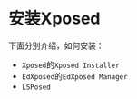 # 安装Xposed

下面分别介绍，如何安装：

* `Xposed`的`Xposed Installer`
* `EdXposed`的`EdXposed Manager`
* `LSPosed`
